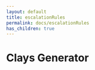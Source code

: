 ```yaml
---
layout: default
title: escalationRules
permalink: docs/escalationRules
has_children: true
---
```



# Clays Generator

